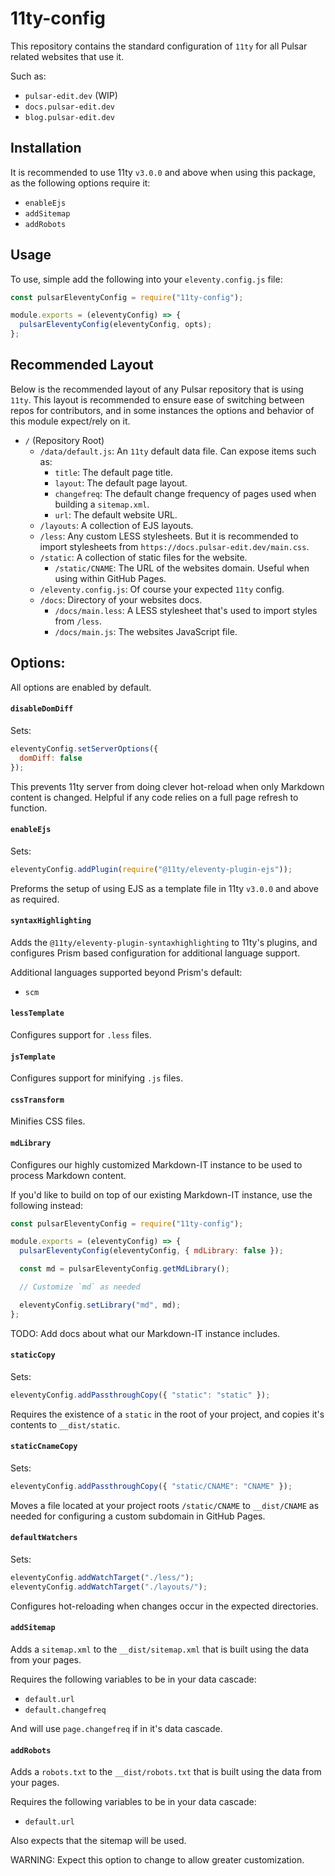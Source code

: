 # 11ty-config

This repository contains the standard configuration of `11ty` for all Pulsar related websites that use it.

Such as:
* `pulsar-edit.dev` (WIP)
* `docs.pulsar-edit.dev`
* `blog.pulsar-edit.dev`

## Installation

It is recommended to use 11ty `v3.0.0` and above when using this package, as the following options require it:
* `enableEjs`
* `addSitemap`
* `addRobots`

## Usage

To use, simple add the following into your `eleventy.config.js` file:

```js
const pulsarEleventyConfig = require("11ty-config");

module.exports = (eleventyConfig) => {
  pulsarEleventyConfig(eleventyConfig, opts);
};
```

## Recommended Layout

Below is the recommended layout of any Pulsar repository that is using `11ty`.
This layout is recommended to ensure ease of switching between repos for contributors,
and in some instances the options and behavior of this module expect/rely on it.

* `/` (Repository Root)
  - `/data/default.js`: An `11ty` default data file. Can expose items such as:
    * `title`: The default page title.
    * `layout`: The default page layout.
    * `changefreq`: The default change frequency of pages used when building a `sitemap.xml`.
    * `url`: The default website URL.
  - `/layouts`: A collection of EJS layouts.
  - `/less`: Any custom LESS stylesheets. But it is recommended to import stylesheets from `https://docs.pulsar-edit.dev/main.css`.
  - `/static`: A collection of static files for the website.
    * `/static/CNAME`: The URL of the websites domain. Useful when using within GitHub Pages.
  - `/eleventy.config.js`: Of course your expected `11ty` config.
  - `/docs`: Directory of your websites docs.
    * `/docs/main.less`: A LESS stylesheet that's used to import styles from `/less`.
    * `/docs/main.js`: The websites JavaScript file.

## Options:

All options are enabled by default.

#### `disableDomDiff`

Sets:

```js
eleventyConfig.setServerOptions({
  domDiff: false
});
```

This prevents 11ty server from doing clever hot-reload when only Markdown content is changed.
Helpful if any code relies on a full page refresh to function.

#### `enableEjs`

Sets:

```js
eleventyConfig.addPlugin(require("@11ty/eleventy-plugin-ejs"));
```

Preforms the setup of using EJS as a template file in 11ty `v3.0.0` and above as required.

#### `syntaxHighlighting`

Adds the `@11ty/eleventy-plugin-syntaxhighlighting` to 11ty's plugins, and configures Prism based configuration for additional language support.

Additional languages supported beyond Prism's default:
* `scm`

#### `lessTemplate`

Configures support for `.less` files.

#### `jsTemplate`

Configures support for minifying `.js` files.

#### `cssTransform`

Minifies CSS files.

#### `mdLibrary`

Configures our highly customized Markdown-IT instance to be used to process Markdown content.

If you'd like to build on top of our existing Markdown-IT instance, use the following instead:

```js
const pulsarEleventyConfig = require("11ty-config");

module.exports = (eleventyConfig) => {
  pulsarEleventyConfig(eleventyConfig, { mdLibrary: false });

  const md = pulsarEleventyConfig.getMdLibrary();

  // Customize `md` as needed

  eleventyConfig.setLibrary("md", md);
};
```

TODO: Add docs about what our Markdown-IT instance includes.

#### `staticCopy`

Sets:

```js
eleventyConfig.addPassthroughCopy({ "static": "static" });
```

Requires the existence of a `static` in the root of your project, and copies it's contents to `__dist/static`.

#### `staticCnameCopy`

Sets:

```js
eleventyConfig.addPassthroughCopy({ "static/CNAME": "CNAME" });
```

Moves a file located at your project roots `/static/CNAME` to `__dist/CNAME` as needed for configuring a custom subdomain in GitHub Pages.

#### `defaultWatchers`

Sets:

```js
eleventyConfig.addWatchTarget("./less/");
eleventyConfig.addWatchTarget("./layouts/");
```

Configures hot-reloading when changes occur in the expected directories.

#### `addSitemap`

Adds a `sitemap.xml` to the `__dist/sitemap.xml` that is built using the data from your pages.

Requires the following variables to be in your data cascade:
* `default.url`
* `default.changefreq`

And will use `page.changefreq` if in it's data cascade.

#### `addRobots`

Adds a `robots.txt` to the `__dist/robots.txt` that is built using the data from your pages.

Requires the following variables to be in your data cascade:
* `default.url`

Also expects that the sitemap will be used.

WARNING: Expect this option to change to allow greater customization.
